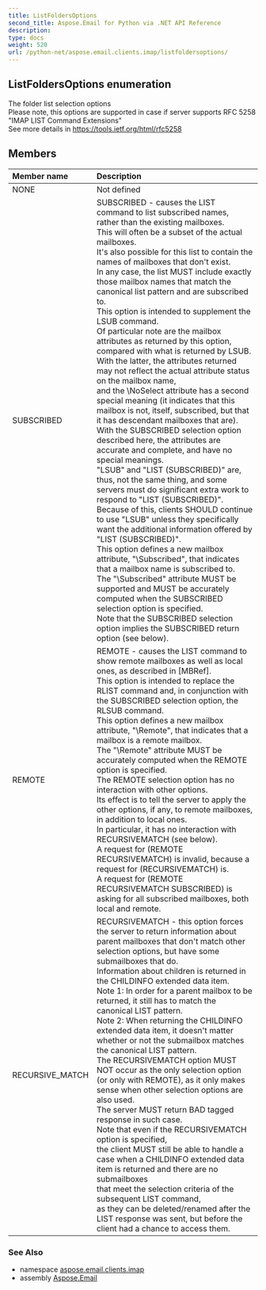 ```yaml
---
title: ListFoldersOptions
second_title: Aspose.Email for Python via .NET API Reference
description: 
type: docs
weight: 520
url: /python-net/aspose.email.clients.imap/listfoldersoptions/
---
```


## ListFoldersOptions enumeration

The folder list selection options <br/>            Please note, this options are supported in case if server supports RFC 5258 "IMAP LIST Command Extensions"<br/>            See more details in https://tools.ietf.org/html/rfc5258

## Members
| Member name | Description |
| :- | :- |
|NONE|Not defined|
|SUBSCRIBED|SUBSCRIBED -  causes the LIST command to list subscribed names, <br/>            rather than the existing mailboxes.  <br/>            This will often be a subset of the actual mailboxes.  <br/>            It's also possible for this list to contain the names of mailboxes that don't exist.  <br/>            In any case, the list MUST include exactly those mailbox names that match the canonical list pattern and are subscribed to.  <br/>            This option is intended to supplement the LSUB command.  <br/>            Of particular note are the mailbox attributes as returned by this option, compared with what is returned by LSUB.  <br/>            With the latter, the attributes returned may not reflect the actual attribute status on the mailbox name, <br/>            and the \NoSelect attribute has a second special meaning (it indicates that this mailbox is not, itself, subscribed, but that it has descendant mailboxes that are).  <br/>            With the SUBSCRIBED selection option described here, the attributes are accurate and complete, and have no special meanings.  <br/>            "LSUB" and "LIST (SUBSCRIBED)" are, thus, not the same thing, and some servers must do significant extra work to respond to "LIST (SUBSCRIBED)".  <br/>            Because of this, clients SHOULD continue to use "LSUB" unless they specifically want the additional information offered by "LIST (SUBSCRIBED)".<br/>            This option defines a new mailbox attribute, "\Subscribed", that indicates that a mailbox name is subscribed to.<br/>            The "\Subscribed" attribute MUST be supported and MUST be accurately computed when the SUBSCRIBED selection option is specified.<br/>            Note that the SUBSCRIBED selection option implies the SUBSCRIBED return option (see below).|
|REMOTE|REMOTE -  causes the LIST command to show remote mailboxes as well as local ones, as described in [MBRef].  <br/>            This option is intended to replace the RLIST command and, in conjunction with the SUBSCRIBED selection option, the RLSUB command.<br/>            This option defines a new mailbox attribute, "\Remote", that indicates that a mailbox is a remote mailbox.<br/>            The "\Remote" attribute MUST be accurately computed when the REMOTE option is specified.<br/>            The REMOTE selection option has no interaction with other options.<br/>            Its effect is to tell the server to apply the other options, if any, to remote mailboxes, in addition to local ones.  <br/>            In particular, it has no interaction with RECURSIVEMATCH (see below). <br/>            A request for (REMOTE RECURSIVEMATCH) is invalid, because a request for (RECURSIVEMATCH) is.  <br/>            A request for (REMOTE RECURSIVEMATCH SUBSCRIBED) is asking for all subscribed mailboxes, both local and remote.|
|RECURSIVE_MATCH|RECURSIVEMATCH -  this option forces the server to return information about parent mailboxes that don't match other selection options, but have some submailboxes that do.  <br/>            Information about children is returned in the CHILDINFO extended data item.  <br/>            Note 1: In order for a parent mailbox to be returned, it still has to match the canonical LIST pattern.<br/>            Note 2: When returning the CHILDINFO extended data item, it doesn't matter whether or not the submailbox matches the canonical LIST pattern.  <br/>            The RECURSIVEMATCH option MUST NOT occur as the only selection option (or only with REMOTE), as it only makes sense when other selection options are also used.  <br/>            The server MUST return BAD tagged response in such case. <br/>            Note that even if the RECURSIVEMATCH option is specified, <br/>            the client MUST still be able to handle a case when a CHILDINFO extended data item is returned and there are no submailboxes <br/>            that meet the selection criteria of the subsequent LIST command, <br/>            as they can be deleted/renamed after the LIST response was sent, but before the client had a chance to access them.|

### See Also

* namespace [aspose.email.clients.imap](/email/python-net/aspose.email.clients.imap/)
* assembly [Aspose.Email](/email/python-net/)

